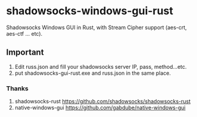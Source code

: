 # shadowsocks-windows-gui-rust
Shadowsocks Windows GUI in Rust, with Stream Cipher support (aes-crt, aes-ctf ... etc).

## Important
1. Edit russ.json and fill your shadowsocks server IP, pass, method...etc.
2. put shadowsocks-gui-rust.exe and russ.json in the same place.

### Thanks
1. shadowsocks-rust https://github.com/shadowsocks/shadowsocks-rust
2. native-windows-gui https://github.com/gabdube/native-windows-gui




